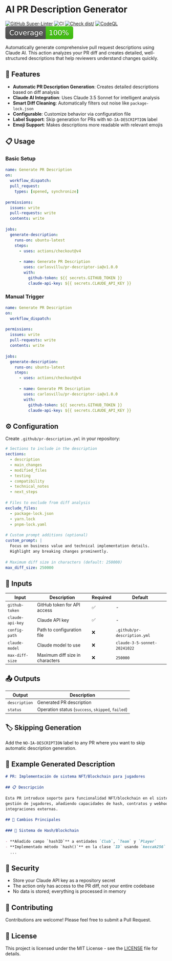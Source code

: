 # AI PR Description Generator

[![GitHub Super-Linter](https://github.com/actions/ai-pr-description-action/actions/workflows/linter.yml/badge.svg)](https://github.com/super-linter/super-linter)
![CI](https://github.com/actions/ai-pr-description-action/actions/workflows/ci.yml/badge.svg)
[![Check dist/](https://github.com/actions/ai-pr-description-action/actions/workflows/check-dist.yml/badge.svg)](https://github.com/actions/ai-pr-description-action/actions/workflows/check-dist.yml)
[![CodeQL](https://github.com/actions/ai-pr-description-action/actions/workflows/codeql-analysis.yml/badge.svg)](https://github.com/actions/ai-pr-description-action/actions/workflows/codeql-analysis.yml)
[![Coverage](./badges/coverage.svg)](./badges/coverage.svg)

Automatically generate comprehensive pull request descriptions using Claude AI.
This action analyzes your PR diff and creates detailed, well-structured
descriptions that help reviewers understand changes quickly.

## 🚀 Features

- **Automatic PR Description Generation**: Creates detailed descriptions based
  on diff analysis
- **Claude AI Integration**: Uses Claude 3.5 Sonnet for intelligent analysis
- **Smart Diff Cleaning**: Automatically filters out noise like
  `package-lock.json`
- **Configurable**: Customize behavior via configuration file
- **Label Support**: Skip generation for PRs with `NO-IA-DESCRIPTION` label
- **Emoji Support**: Makes descriptions more readable with relevant emojis

## 📋 Usage

### Basic Setup

```yaml
name: Generate PR Description
on:
  workflow_dispatch:
  pull_request:
    types: [opened, synchronize]

permissions:
  issues: write
  pull-requests: write
  contents: write

jobs:
  generate-description:
    runs-on: ubuntu-latest
    steps:
      - uses: actions/checkout@v4

      - name: Generate PR Description
        uses: carlosvillu/pr-descriptor-ia@v1.0.0
        with:
          github-token: ${{ secrets.GITHUB_TOKEN }}
          claude-api-key: ${{ secrets.CLAUDE_API_KEY }}
```

### Manual Trigger

```yaml
name: Generate PR Description
on:
  workflow_dispatch:

permissions:
  issues: write
  pull-requests: write
  contents: write

jobs:
  generate-description:
    runs-on: ubuntu-latest
    steps:
      - uses: actions/checkout@v4

      - name: Generate PR Description
        uses: carlosvillu/pr-descriptor-ia@v1.0.0
        with:
          github-token: ${{ secrets.GITHUB_TOKEN }}
          claude-api-key: ${{ secrets.CLAUDE_API_KEY }}
```

## ⚙️ Configuration

Create `.github/pr-description.yml` in your repository:

```yaml
# Sections to include in the description
sections:
  - description
  - main_changes
  - modified_files
  - testing
  - compatibility
  - technical_notes
  - next_steps

# Files to exclude from diff analysis
exclude_files:
  - package-lock.json
  - yarn.lock
  - pnpm-lock.yaml

# Custom prompt additions (optional)
custom_prompt: |
  Focus on business value and technical implementation details.
  Highlight any breaking changes prominently.

# Maximum diff size in characters (default: 250000)
max_diff_size: 250000
```

## 🔧 Inputs

| Input            | Description                     | Required | Default                      |
| ---------------- | ------------------------------- | -------- | ---------------------------- |
| `github-token`   | GitHub token for API access     | ✅       | -                            |
| `claude-api-key` | Claude API key                  | ✅       | -                            |
| `config-path`    | Path to configuration file      | ❌       | `.github/pr-description.yml` |
| `claude-model`   | Claude model to use             | ❌       | `claude-3-5-sonnet-20241022` |
| `max-diff-size`  | Maximum diff size in characters | ❌       | `250000`                     |

## 📤 Outputs

| Output        | Description                                       |
| ------------- | ------------------------------------------------- |
| `description` | Generated PR description                          |
| `status`      | Operation status (`success`, `skipped`, `failed`) |

## 🏷️ Skipping Generation

Add the `NO-IA-DESCRIPTION` label to any PR where you want to skip automatic
description generation.

## 📝 Example Generated Description

```markdown
# PR: Implementación de sistema NFT/Blockchain para jugadores

## 📋 Descripción

Esta PR introduce soporte para funcionalidad NFT/blockchain en el sistema de
gestión de jugadores, añadiendo capacidades de hash, contratos y webhooks para
integraciones externas.

## 🚀 Cambios Principales

### 🔗 Sistema de Hash/Blockchain

- **Añadido campo `hashID`** a entidades `Club`, `Team` y `Player`
- **Implementado método `hash()`** en la clase `ID` usando `keccak256` de viem
  ...
```

## 🔐 Security

- Store your Claude API key as a repository secret
- The action only has access to the PR diff, not your entire codebase
- No data is stored; everything is processed in memory

## 🤝 Contributing

Contributions are welcome! Please feel free to submit a Pull Request.

## 📄 License

This project is licensed under the MIT License - see the [LICENSE](LICENSE) file
for details.
